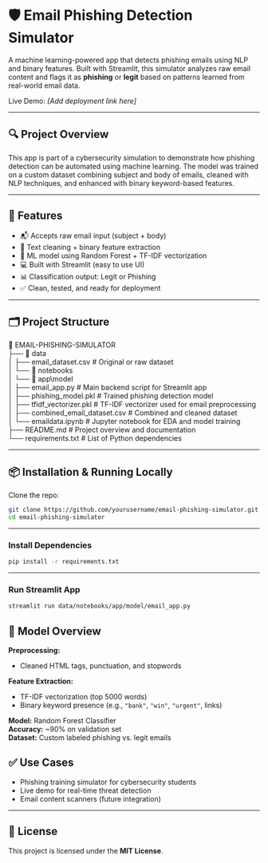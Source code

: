 # 🛡️ Email Phishing Detection Simulator

A machine learning-powered app that detects phishing emails using NLP and binary features. Built with Streamlit, this simulator analyzes raw email content and flags it as **phishing** or **legit** based on patterns learned from real-world email data.

Live Demo: _[Add deployment link here]_

---

## 🔍 Project Overview

This app is part of a cybersecurity simulation to demonstrate how phishing detection can be automated using machine learning. The model was trained on a custom dataset combining subject and body of emails, cleaned with NLP techniques, and enhanced with binary keyword-based features.

---

## 🚀 Features

- 📬 Accepts raw email input (subject + body)
- 🧹 Text cleaning + binary feature extraction
- 🧠 ML model using Random Forest + TF-IDF vectorization
- 💻 Built with Streamlit (easy to use UI)
- 📊 Classification output: Legit or Phishing
- ✅ Clean, tested, and ready for deployment

---

## 🗂️ Project Structure

📁 EMAIL-PHISHING-SIMULATOR  
├── 📁 data  
│   ├── email_dataset.csv                  # Original or raw dataset  
│   └── 📁 notebooks  
│       └── 📁 app\model  
│           ├── email_app.py               # Main backend script for Streamlit app  
│           ├── phishing_model.pkl         # Trained phishing detection model  
│           ├── tfidf_vectorizer.pkl       # TF-IDF vectorizer used for email preprocessing  
│           ├── combined_email_dataset.csv # Combined and cleaned dataset  
│           └── emaildata.ipynb            # Jupyter notebook for EDA and model training  
├── README.md                              # Project overview and documentation  
└── requirements.txt                       # List of Python dependencies  

---

## 📦 Installation & Running Locally

Clone the repo:

```bash
git clone https://github.com/yourusername/email-phishing-simulator.git
cd email-phishing-simulator
```
---
### Install Dependencies

```bash
pip install -r requirements.txt
```
---
### Run Streamlit App

```bash
streamlit run data/notebooks/app/model/email_app.py
```
## 🧠 Model Overview

**Preprocessing:**
- Cleaned HTML tags, punctuation, and stopwords

**Feature Extraction:**
- TF-IDF vectorization (top 5000 words)
- Binary keyword presence (e.g., `"bank"`, `"win"`, `"urgent"`, links)

**Model:** Random Forest Classifier  
**Accuracy:** ~90% on validation set  
**Dataset:** Custom labeled phishing vs. legit emails

## ✅ Use Cases

- Phishing training simulator for cybersecurity students  
- Live demo for real-time threat detection  
- Email content scanners (future integration)

---

## 🧾 License

This project is licensed under the **MIT License**.

